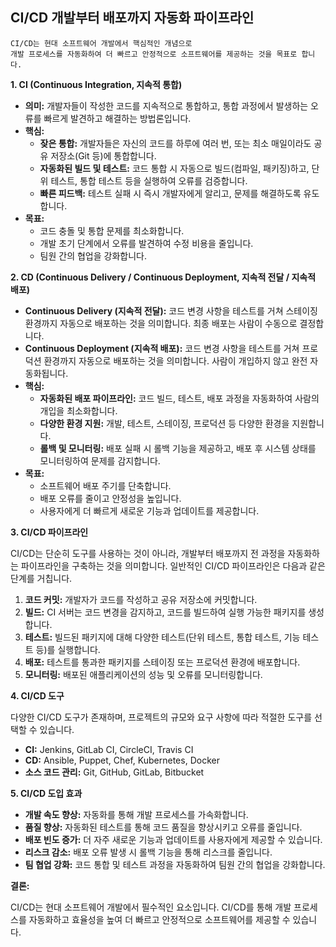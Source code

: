 ## CI/CD  개발부터 배포까지 자동화 파이프라인
```ad-info
CI/CD는 현대 소프트웨어 개발에서 핵심적인 개념으로 
개발 프로세스를 자동화하여 더 빠르고 안정적으로 소프트웨어를 제공하는 것을 목표로 합니다.
```


**1. CI (Continuous Integration, 지속적 통합)**

*   **의미:** 개발자들이 작성한 코드를 지속적으로 통합하고, 통합 과정에서 발생하는 오류를 빠르게 발견하고 해결하는 방법론입니다.
*   **핵심:**
    *   **잦은 통합:** 개발자들은 자신의 코드를 하루에 여러 번, 또는 최소 매일이라도 공유 저장소(Git 등)에 통합합니다.
    *   **자동화된 빌드 및 테스트:** 코드 통합 시 자동으로 빌드(컴파일, 패키징)하고, 단위 테스트, 통합 테스트 등을 실행하여 오류를 검증합니다.
    *   **빠른 피드백:** 테스트 실패 시 즉시 개발자에게 알리고, 문제를 해결하도록 유도합니다.
*   **목표:**
    *   코드 충돌 및 통합 문제를 최소화합니다.
    *   개발 초기 단계에서 오류를 발견하여 수정 비용을 줄입니다.
    *   팀원 간의 협업을 강화합니다.

**2. CD (Continuous Delivery / Continuous Deployment, 지속적 전달 / 지속적 배포)**

*   **Continuous Delivery (지속적 전달):** 코드 변경 사항을 테스트를 거쳐 스테이징 환경까지 자동으로 배포하는 것을 의미합니다. 최종 배포는 사람이 수동으로 결정합니다.
*   **Continuous Deployment (지속적 배포):** 코드 변경 사항을 테스트를 거쳐 프로덕션 환경까지 자동으로 배포하는 것을 의미합니다. 사람이 개입하지 않고 완전 자동화됩니다.
*   **핵심:**
    *   **자동화된 배포 파이프라인:** 코드 빌드, 테스트, 배포 과정을 자동화하여 사람의 개입을 최소화합니다.
    *   **다양한 환경 지원:** 개발, 테스트, 스테이징, 프로덕션 등 다양한 환경을 지원합니다.
    *   **롤백 및 모니터링:** 배포 실패 시 롤백 기능을 제공하고, 배포 후 시스템 상태를 모니터링하여 문제를 감지합니다.
*   **목표:**
    *   소프트웨어 배포 주기를 단축합니다.
    *   배포 오류를 줄이고 안정성을 높입니다.
    *   사용자에게 더 빠르게 새로운 기능과 업데이트를 제공합니다.

**3. CI/CD 파이프라인**

CI/CD는 단순히 도구를 사용하는 것이 아니라, 개발부터 배포까지 전 과정을 자동화하는 파이프라인을 구축하는 것을 의미합니다. 일반적인 CI/CD 파이프라인은 다음과 같은 단계를 거칩니다.

1.  **코드 커밋:** 개발자가 코드를 작성하고 공유 저장소에 커밋합니다.
2.  **빌드:** CI 서버는 코드 변경을 감지하고, 코드를 빌드하여 실행 가능한 패키지를 생성합니다.
3.  **테스트:** 빌드된 패키지에 대해 다양한 테스트(단위 테스트, 통합 테스트, 기능 테스트 등)를 실행합니다.
4.  **배포:** 테스트를 통과한 패키지를 스테이징 또는 프로덕션 환경에 배포합니다.
5.  **모니터링:** 배포된 애플리케이션의 성능 및 오류를 모니터링합니다.

**4. CI/CD 도구**

다양한 CI/CD 도구가 존재하며, 프로젝트의 규모와 요구 사항에 따라 적절한 도구를 선택할 수 있습니다.

*   **CI:** Jenkins, GitLab CI, CircleCI, Travis CI
*   **CD:** Ansible, Puppet, Chef, Kubernetes, Docker
*   **소스 코드 관리:** Git, GitHub, GitLab, Bitbucket

**5. CI/CD 도입 효과**

*   **개발 속도 향상:** 자동화를 통해 개발 프로세스를 가속화합니다.
*   **품질 향상:** 자동화된 테스트를 통해 코드 품질을 향상시키고 오류를 줄입니다.
*   **배포 빈도 증가:** 더 자주 새로운 기능과 업데이트를 사용자에게 제공할 수 있습니다.
*   **리스크 감소:** 배포 오류 발생 시 롤백 기능을 통해 리스크를 줄입니다.
*   **팀 협업 강화:** 코드 통합 및 테스트 과정을 자동화하여 팀원 간의 협업을 강화합니다.

**결론:**

CI/CD는 현대 소프트웨어 개발에서 필수적인 요소입니다. CI/CD를 통해 개발 프로세스를 자동화하고 효율성을 높여 더 빠르고 안정적으로 소프트웨어를 제공할 수 있습니다.